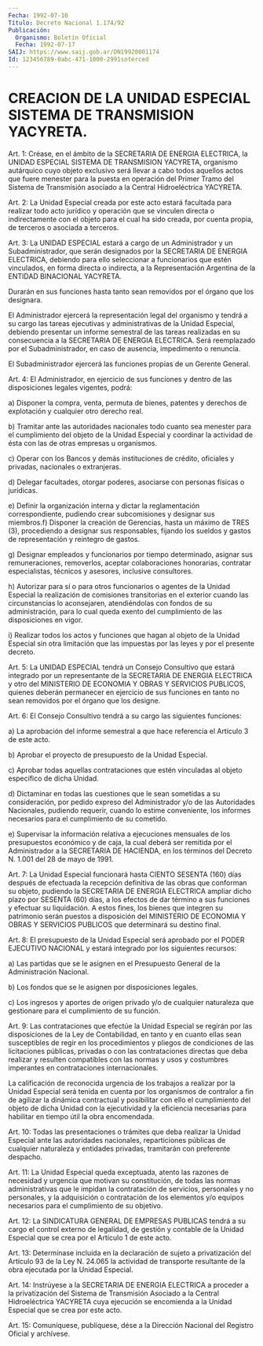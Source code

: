 ```yaml
---
Fecha: 1992-07-10
Título: Decreto Nacional 1.174/92
Publicación:
  Organismo: Boletín Oficial
  Fecha: 1992-07-17
SAIJ: https://www.saij.gob.ar/DN19920001174
Id: 123456789-0abc-471-1000-2991soterced
---
```

# CREACION DE LA UNIDAD ESPECIAL SISTEMA DE TRANSMISION YACYRETA.

<a id="1"></a>
Art.  1:  Créase,  en  el  ámbito  de la SECRETARIA DE ENERGIA ELECTRICA,  la  UNIDAD  ESPECIAL SISTEMA DE  TRANSMISION  YACYRETA, organismo autárquico cuyo  objeto  exclusivo  será  llevar  a  cabo todos   aquellos  actos  que  fuere  menester  para  la  puesta  en operación  del  Primer  Tramo del Sistema de Transmisión asociado a la Central Hidroeléctrica YACYRETA.

<a id="2"></a>
Art.  2:  La  Unidad  Especial  creada  por  este  acto estará facultada  para  realizar  todo  acto  jurídico y operación que  se vinculen directa o indirectamente con el  objeto  para  el  cual ha sido  creada, por cuenta propia, de terceros o asociada a terceros.

<a id="3"></a>
Art. 3: La UNIDAD ESPECIAL estará a cargo de un Administrador y un Subadministrador,  que  serán  designados  por  la SECRETARIA DE ENERGIA  ELECTRICA,  debiendo para ello seleccionar a  funcionarios que  estén  vinculados,    en  forma  directa  o  indirecta,  a  la Representación  Argentina  de    la  ENTIDAD  BINACIONAL  YACYRETA.

Durarán en sus funciones hasta tanto  sean  removidos por el órgano que los designara.

El Administrador ejercerá la representación legal  del  organismo y tendrá  a  su cargo las tareas ejecutivas y administrativas  de  la Unidad Especial,  debiendo  presentar  un  informe semestral de las tareas  realizadas  en su consecuencia a la SECRETARIA  DE  ENERGIA ELECTRICA. Será reemplazado  por  el  Subadministrador,  en caso de ausencia, impedimento o renuncia.

El  Subadministrador ejercerá las funciones propias de un  Gerente General.

<a id="4"></a>
Art.  4:  El  Administrador,  en  ejercicio de sus funciones y dentro    de   las  disposiciones  legales  vigentes,    podrá:

a) Disponer la  compra,  venta,  permuta  de  bienes,  patentes  y derechos    de  explotación  y  cualquier  otro  derecho  real.

b) Tramitar  ante  las  autoridades  nacionales  todo  cuanto  sea menester  para  el  cumplimiento del objeto de la Unidad Especial y coordinar  la actividad  de  ésta  con  las  de  otras  empresas  u organismos.

c)  Operar con  los  Bancos  y  demás  instituciones  de  crédito, oficiales y privadas, nacionales o extranjeras.

d) Delegar  facultades,  otorgar  poderes,  asociarse con personas físicas o jurídicas.

e)  Definir  la  organización  interna y dictar la  reglamentación correspondiente,  pudiendo  crear  subcomisiones   y  designar  sus miembros.f) Disponer la creación de Gerencias, hasta  un  máximo de TRES  (3),  procediendo  a  designar sus responsables, fijando  los sueldos  y  gastos de representación  y  reintegro  de  gastos.

g) Designar  empleados  y  funcionarios  por  tiempo  determinado, asignar  sus  remuneraciones,  removerlos,  aceptar  colaboraciones honorarias,    contratar    especialistas,   técnicos  y  asesores, inclusive consultores.

h) Autorizar para sí o para otros funcionarios  o  agentes  de  la Unidad  Especial  la  realización  de comisiones transitorias en el exterior  cuando las circunstancias lo  aconsejaren,  atendiéndolas con fondos  de  su  administración,  para  lo cual queda exento del cumplimiento de las disposiciones en vigor.

i) Realizar todos los actos y funciones que  hagan al objeto de la Unidad  Especial  sin  otra  limitación que las impuestas  por  las leyes y por el presente decreto.

<a id="5"></a>
Art.  5:  La  UNIDAD ESPECIAL tendrá un Consejo Consultivo que estará integrado por  un  representante de la SECRETARIA DE ENERGIA ELECTRICA y otro del MINISTERIO  DE  ECONOMIA  Y  OBRAS Y SERVICIOS PUBLICOS, quienes deberán permanecer en ejercicio de  sus funciones en  tanto  no  sean  removidos  por  el  órgano  que  los  designe.

<a id="6"></a>
Art. 6: El Consejo Consultivo tendrá a su cargo las siguientes funciones:

a) La  aprobación  del  informe semestral a que hace referencia el Artículo 3 de este acto.

b) Aprobar el proyecto de  presupuesto  de la Unidad Especial.

c) Aprobar todas aquellas contrataciones  que  estén vinculadas al objeto específico de dicha Unidad.

d) Dictaminar en todas las cuestiones que le sean  sometidas  a su consideración,  por  pedido  expreso  del  Administrador y/o de las Autoridades  Nacionales,  pudiendo  requerir,  cuando    lo  estime conveniente,  los  informes necesarios para el cumplimiento  de  su cometido.

e) Supervisar la información  relativa  a ejecuciones mensuales de los presupuestos económico y de caja, la cual  deberá  ser remitida por  el Administrador a la SECRETARIA DE HACIENDA, en los  términos del Decreto N. 1.001 del 28 de mayo de 1991.

<a id="7"></a>
Art.  7:  La  Unidad  Especial funcionará hasta CIENTO SESENTA (160) días después de efectuada  la  recepción  definitiva  de  las obras  que  conforman  su objeto, pudiendo la SECRETARIA DE ENERGIA ELECTRICA ampliar dicho  plazo por SESENTA (60) días, a los efectos de dar término a sus funciones  y  efectuar su liquidación. A estos fines,  los  bienes  que  integren su patrimonio  serán  puestos  a disposición  del  MINISTERIO   DE  ECONOMIA  Y  OBRAS  Y  SERVICIOS PUBLICOS que determinará su destino final.

<a id="8"></a>
Art. 8: El presupuesto de la Unidad Especial será aprobado por el PODER  EJECUTIVO  NACIONAL y estará integrado por los siguientes recursos:

a) Las partidas que se  le asignen en el Presupuesto General de la Administración Nacional.

b)  Los fondos que se le asignen  por  disposiciones  legales.

c) Los  ingresos  y  aportes  de  origen  privado y/o de cualquier naturaleza  que  gestionare  para el cumplimiento  de  su  función.

<a id="9"></a>
Art.  9:  Las contrataciones que efectúe la Unidad Especial se regirán por las  disposiciones  de la Ley de Contabilidad, en tanto y en cuanto ellas sean susceptibles  de regir en los procedimientos y pliegos de condiciones de las licitaciones  públicas,  privadas o con  las  contrataciones  directas  que  deba  realizar  y resulten compatibles  con  las  normas  y  usos  y costumbres imperantes  en contrataciones internacionales.

La calificación de reconocida urgencia de  los trabajos a realizar por la Unidad Especial será tenida en cuenta  por los organismos de contralor a fin de agilizar la dinámica contractual  y  posibilitar con  ello  el  cumplimiento  del  objeto  de  dicha  Unidad  con la ejecutividad  y  la  eficiencia necesarias para habilitar en tiempo útil la obra encomendada.

<a id="10"></a>
Art. 10: Todas las presentaciones o trámites que deba realizar la Unidad  Especial  ante las autoridades nacionales, reparticiones públicas de cualquier  naturaleza  y entidades privadas, tramitarán con preferente despacho.

<a id="11"></a>
Art.  11:  La  Unidad  Especial  queda  exceptuada, atento las razones  de  necesidad y urgencia que motivan su  constitución,  de todas las normas  administrativas que le impidan la contratación de servicios,  personales    y  no  personales,  y  la  adquisición  o contratación  de  los elementos  y/o  equipos  necesarios  para  el cumplimiento de su objetivo.

<a id="12"></a>
Art.  12: La SINDICATURA GENERAL DE EMPRESAS PUBLICAS tendrá a su cargo el  control externo de legalidad, de gestión y contable de la Unidad Especial  que  se  crea  por  el Artículo 1 de este acto.

<a id="13"></a>
Art.  13:  Determínase  incluida en la declaración de sujeto a privatización del Artículo 93  de  la Ley N. 24.065 la actividad de transporte resultante de la obra ejecutada  por la Unidad Especial.

<a id="14"></a>
Art.  14:  Instrúyese  a  la SECRETARIA DE ENERGIA ELECTRICA a proceder a la privatización del  Sistema  de Transmisión Asociado a la Central Hidroeléctrica YACYRETA cuya ejecución  se  encomienda a la Unidad Especial que se crea por este acto.

<a id="15"></a>
Art. 15: Comuníquese, publíquese, dése a la Dirección Nacional del Registro Oficial y archívese.